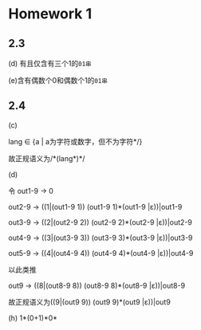 # Homework 1

## 2.3

(d) 有且仅含有三个1的`01串`

(e)含有偶数个0和偶数个1的`01串`

## 2.4

(c)

lang ∈ {a | a为字符或数字，但不为字符\*/}

故正规语义为/\*(lang\*)\*/

(d)

令 out1-9 -> 0

 out2-9 -> ((1|(out1-9 1)) (out1-9 1)\*(out1-9 |ε))|out1-9

out3-9 -> ((2|(out2-9 2)) (out2-9 2)\*(out2-9 |ε))|out2-9

out4-9 -> ((3|(out3-9 3)) (out3-9 3)\*(out3-9 |ε))|out3-9

out5-9 -> ((4|(out4-9 4)) (out4-9 4)\*(out4-9 |ε))|out4-9

以此类推

out9 -> ((8|(out8-9 8)) (out8-9 8)\*(out8-9 |ε))|out8-9

故正规语义为((9|(out9 9)) (out9 9)\*(out9 |ε))|out9

(h) 1\*(0+1)\*0\*



